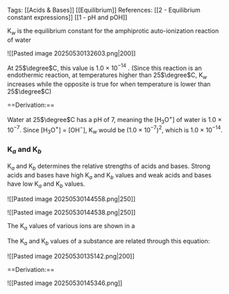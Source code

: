 Tags: [[Acids & Bases]] [[Equilibrium]]
References: [[2 - Equilibrium constant expressions]] [[1 - pH and pOH]]

K$_w$ is the equilibrium constant for the amphiprotic auto-ionization reaction of water

![[Pasted image 20250530132603.png|200]]

At 25$\degree$C, this value is 1.0 $\times$ 10$^{-14}$ . (Since this reaction is an endothermic reaction, at temperatures higher than 25$\degree$C, K$_w$ increases while the opposite is true for when temperature is lower than 25$\degree$C)

==Derivation:==

Water at 25$\degree$C has a pH of 7, meaning the \[H$_3$O$^+$] of water is 1.0 $\times$ 10$^{-7}$. Since \[H$_3$O$^+$] = \[OH$^-$], K$_w$ would be (1.0 $\times$ 10$^{-7}$)$^2$, which is 1.0 $\times$ 10$^{-14}$.

### K$_a$ and K$_b$

K$_a$ and K$_b$ determines the relative strengths of acids and bases. Strong acids and bases have high K$_a$ and K$_b$ values and weak acids and bases have low K$_a$ and K$_b$ values. 

![[Pasted image 20250530144558.png|250]]

![[Pasted image 20250530144538.png|250]]

The K$_a$ values of various ions are shown in a

The K$_a$ and K$_b$ values of a substance are related through this equation:

![[Pasted image 20250530135142.png|200]]

==Derivation:==

![[Pasted image 20250530145346.png]]

